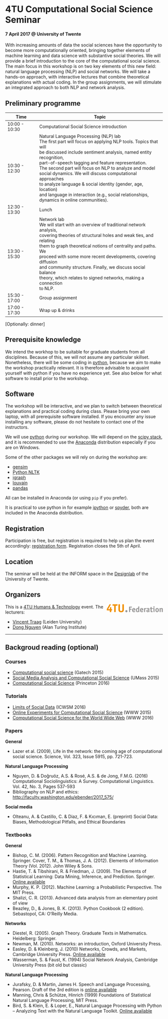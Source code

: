 4TU Computational Social Science Seminar 
=========================================
#### 7 April 2017 @ University of Twente


With increasing amounts of data the social sciences have the opportunity to become more computationally oriented, bringing together elements of machine learning and data science with substantive social theories. We will provide a brief introduction to the core of the computational social science. The main focus in this workshop is on two key elements of this new field: natural language processing (NLP) and social networks. We will take a hands-on approach, with interactive lectures that combine theoretical explanations with actual coding. In the group assignments, we will stimulate an integrated approach to both NLP and network analysis.


Preliminary programme
---------------------

| Time  | Topic |
| ------------- | ------------- |
| 10:00 - 10:30 | Computational Social Science introduction   |
| 10:30 - 12:30 | Natural Language Processing (NLP) lab  <br> The first part will focus on applying NLP tools. Topics that will <br>be discussed include sentiment analysis, named entity recognition, <br>part-of-speech tagging and feature representation.<br> The second part will focus on NLP to analyze and model <br>social dynamics. We will discuss computational approaches <br>to analyze language & social identity (gender, age, location) <br>and language in interaction (e.g., social relationships,<br> dynamics in online communities). |
| 12:30 - 13:30 | Lunch  |                                   
| 13:30 - 15:30 | Network lab <br> We will start with an overview of traditional network analysis, <br>  covering theories of structural holes and weak ties, and relating <br> them to graph theoretical notions of centrality and paths. We <br> proceed with some more recent developments, covering diffusion <br> and community structure. Finally, we discuss social balance <br> theory, which relates to signed networks, making a connection <br> to NLP.   |                               
| 15:30 - 17:00 | Group assignment |                          
| 17:00 - 17:30 | Wrap up & drinks  |                        

[Optionally: dinner]

Prerequisite knowledge
----------------------

We intend the workhop to be suitable for graduate students from all disciplines. Because of this, we will not assume any particular skillset. Nonetheless, there will be some coding in [python](https://www.python.org/), because we aim to make the workshop practically relevant. It is therefore advisable to acquaint yourself with python if you have no experience yet. See also below for what software to install prior to the workshop.

Software
--------

The workshop will be interactive, and we plan to switch between theoretical explanations and practical coding during class. Please bring your own laptop, with all prerequisite software installed. If you encounter any issue installing any software, please do not hesitate to contact one of the instructors.

We will use [python](https://www.python.org/) during our workshop. We will depend on the [scipy stack](http://www.scipy.org/), and it is recommended to use the [Anaconda](https://www.continuum.io/downloads) distribution especially if you are on Windows.

Some of the other packages we will rely on during the workshop are:

- [gensim](https://radimrehurek.com/gensim/)
- [Python NLTK](http://www.nltk.org/)
- [igraph](http://igraph.org/)
- [louvain](https://pypi.python.org/pypi/louvain/)
- [pandas](http://pandas.pydata.org/)

All can be installed in Anaconda (or using `pip` if you prefer).

It is practical to use python in for example [ipython](http://ipython.org/) or [spyder](https://github.com/spyder-ide/spyder), both are included in the Anaconda distribution.

Registration
--------
Participation is free, but registration is required to help us plan the event accordingly: [registration form](https://goo.gl/forms/XyiyCmaZgaO01Jez2). Registration closes the 5th of April.

Location
--------
The seminar will be held at the INFORM space in the [Designlab](https://www.utwente.nl/en/designlab/) of the University of Twente. 

Organizers
--------
<img style="float: right;" src="img/4tu-federatie.png" alt="4TU">
This is a <a href="https://www.4tu.nl/ht/en/">4TU Humans & Technology</a> event. The lecturers: 

- [Vincent Traag](http://www.traag.net/) (Leiden University)
- [Dong Nguyen](http://www.dongnguyen.nl) (Alan Turing Institute)

---

Backgroud reading (optional)
--------

### Courses
* [Computational social science](https://github.com/jacobeisenstein/gt-css-class/blob/master/schedule.md) (Gatech 2015) 
* [Social Media Analysis and Computational Social Science](http://people.cs.umass.edu/~brenocon/smacss2015/) (UMass 2015) 
* [Computational Social Science](http://www.princeton.edu/~mjs3/soc596_f2016/) (Princeton 2016)

### Tutorials
* [Limits of Social Data](http://www.aolteanu.com/SocialDataLimitsTutorial/index.html) (ICWSM 2016) 
* [Online Experiments for Computational Social Science](https://eytan.github.io/www-15-tutorial/) (WWW 2015) 
* [Computational Social Science for the World Wide Web](https://sites.google.com/site/csswwwtutorial/home)  (WWW 2016) 

### Papers

**General**

* Lazer et al. (2009), Life in the network: the coming age of computational social science. Science, Vol. 323, Issue 5915, pp. 721-723.

**Natural Language Processing**

* Nguyen, D. & Doğruöz, A.S.  & Rosé, A.S. & de Jong, F.M.G. (2016) Computational Sociolinguistics: A Survey. Computational Linguistics. Vol. 42, No. 3, Pages 537-593
* Bibliography on NLP and ethics: <http://faculty.washington.edu/ebender/2017_575/>

**Social media**

* Olteanu, A. & Castillo, C. & Diaz, F. & Kıcıman, E. (preprint) Social Data: Biases, Methodological Pitfalls, and Ethical Boundaries

### Textbooks

**General**

* Bishop, C. M. (2006). Pattern Recognition and Machine Learning. Springer.
Cover, T. M., & Thomas, J. A. (2012). Elements of Information Theory (Vol. 2012). John Wiley & Sons.
* Hastie, T. &  Tibshirani, R. &  Friedman, J. (2009). The Elements of Statistical Learning: Data Mining, Inference, and Prediction. Springer. [Online available](https://statweb.stanford.edu/~tibs/ElemStatLearn/)
* Murphy, K. P. (2012). Machine Learning: a Probabilistic Perspective. The MIT Press.
* Shalizi, C. R. (2013). Advanced data analysis from an elementary point of view
* Beazley, D., & Jones, B. K. (2013). Python Cookbook (2 edition). Sebastopol, CA: O’Reilly Media.

**Networks**

* Diestel, R. (2005). Graph Theory. Graduate Texts in Mathematics. Heidelberg: Springer. 
* Newman, M. (2010). Networks: an introduction, Oxford University Press.
* Easley, D. & Kleinberg, J. (2010) Networks, Crowds, and Markets, Cambridge University Press. [Online available](https://www.cs.cornell.edu/home/kleinber/networks-book/)
* Wasserman, S. & Faust, K. (1994) Social Network Analysis, Cambridge University Press (bit old but classic)

**Natural Language Processing**

* Jurafsky, D. & Martin, James H. Speech and Language Processing, Pearson. Draft of the 3rd edition is [online available](https://web.stanford.edu/~jurafsky/slp3/)
* Manning, Chris & Schütze, Hinrich (1999) Foundations of Statistical Natural Language Processing, MIT Press.
* Bird, S. & Klein, E. & Loper, E., Natural Language Processing with Python – Analyzing Text with the Natural Language Toolkit. [Online available](http://www.nltk.org/book/)


